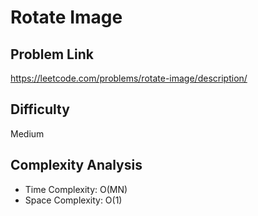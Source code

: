 # Rotate Image

## Problem Link

https://leetcode.com/problems/rotate-image/description/

## Difficulty

Medium

## Complexity Analysis

* Time Complexity: O(MN)
* Space Complexity: O(1)
